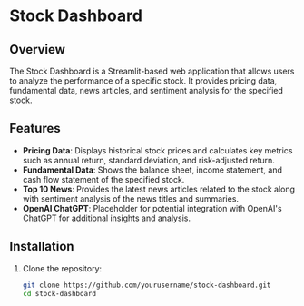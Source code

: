 # Stock Dashboard

## Overview

The Stock Dashboard is a Streamlit-based web application that allows users to analyze the performance of a specific stock. It provides pricing data, fundamental data, news articles, and sentiment analysis for the specified stock.

## Features

- **Pricing Data**: Displays historical stock prices and calculates key metrics such as annual return, standard deviation, and risk-adjusted return.
- **Fundamental Data**: Shows the balance sheet, income statement, and cash flow statement of the specified stock.
- **Top 10 News**: Provides the latest news articles related to the stock along with sentiment analysis of the news titles and summaries.
- **OpenAI ChatGPT**: Placeholder for potential integration with OpenAI's ChatGPT for additional insights and analysis.

## Installation

1. Clone the repository:
   ```bash
   git clone https://github.com/yourusername/stock-dashboard.git
   cd stock-dashboard
